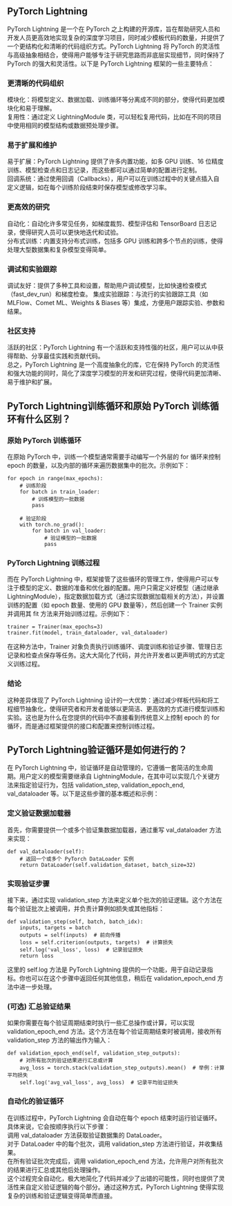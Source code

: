 ## PyTorch Lightning 
PyTorch Lightning 是一个在 PyTorch 之上构建的开源库，旨在帮助研究人员和开发人员更高效地实现复杂的深度学习项目，同时减少模板代码的数量，并提供了一个更结构化和清晰的代码组织方式。PyTorch Lightning 将 PyTorch 的灵活性与高级抽象相结合，使得用户能够专注于研究思路而非底层实现细节，同时保持了 PyTorch 的强大和灵活性。以下是 PyTorch Lightning 框架的一些主要特点：  

### 更清晰的代码组织  
模块化：将模型定义、数据加载、训练循环等分离成不同的部分，使得代码更加模块化和易于理解。  
复用性：通过定义 LightningModule 类，可以轻松复用代码，比如在不同的项目中使用相同的模型结构或数据预处理步骤。  
### 易于扩展和维护  
易于扩展：PyTorch Lightning 提供了许多内置功能，如多 GPU 训练、16 位精度训练、模型检查点和日志记录，而这些都可以通过简单的配置进行定制。  
回调系统：通过使用回调（Callbacks），用户可以在训练过程中的关键点插入自定义逻辑，如在每个训练阶段结束时保存模型或修改学习率。  
### 更高效的研究  
自动化：自动化许多常见任务，如梯度裁剪、模型评估和 TensorBoard 日志记录，使得研究人员可以更快地迭代和试验。  
分布式训练：内置支持分布式训练，包括多 GPU 训练和跨多个节点的训练，使得处理大型数据集和复杂模型变得简单。  
### 调试和实验跟踪  
调试友好：提供了多种工具和设置，帮助用户调试模型，比如快速检查模式（fast_dev_run）和梯度检查。 
集成实验跟踪：与流行的实验跟踪工具（如 MLFlow、Comet ML、Weights & Biases 等）集成，方便用户跟踪实验、参数和结果。  
### 社区支持  
活跃的社区：PyTorch Lightning 有一个活跃和支持性强的社区，用户可以从中获得帮助、分享最佳实践和贡献代码。  
总之，PyTorch Lightning 是一个高度抽象化的库，它在保持 PyTorch 的灵活性和强大功能的同时，简化了深度学习模型的开发和研究过程，使得代码更加清晰、易于维护和扩展。  

##  PyTorch Lightning训练循环和原始 PyTorch 训练循环有什么区别？
### 原始 PyTorch 训练循环
在原始 PyTorch 中，训练一个模型通常需要手动编写一个外层的 for 循环来控制 epoch 的数量，以及内部的循环来遍历数据集中的批次。示例如下：  
```
for epoch in range(max_epochs):
    # 训练阶段
    for batch in train_loader:
        # 训练模型的一批数据
        pass

    # 验证阶段
    with torch.no_grad():
        for batch in val_loader:
            # 验证模型的一批数据
            pass
```
### PyTorch Lightning 训练过程
而在 PyTorch Lightning 中，框架接管了这些循环的管理工作，使得用户可以专注于模型的定义、数据的准备和优化器的配置。用户只需定义好模型（通过继承 LightningModule），指定数据加载方式（通过实现数据加载相关的方法），并设置训练的配置（如 epoch 数量、使用的 GPU 数量等），然后创建一个 Trainer 实例并调用其 fit 方法来开始训练过程。示例如下：  
```
trainer = Trainer(max_epochs=3)
trainer.fit(model, train_dataloader, val_dataloader)
```
在这种方法中，Trainer 对象负责执行训练循环、调度训练和验证步骤、管理日志记录和检查点保存等任务。这大大简化了代码，并允许开发者以更声明式的方式定义训练过程。

### 结论
这种差异体现了 PyTorch Lightning 设计的一大优势：通过减少样板代码和将工程细节抽象化，使得研究者和开发者能够以更简洁、更高效的方式进行模型训练和实验。这也是为什么在您提供的代码中不直接看到传统意义上控制 epoch 的 for 循环，而是通过框架提供的接口和配置来控制训练过程。

## PyTorch Lightning验证循环是如何进行的？
在 PyTorch Lightning 中，验证循环是自动管理的，它遵循一套简洁的生命周期。用户定义的模型需要继承自 LightningModule，在其中可以实现几个关键方法来指定验证行为，包括 validation_step, validation_epoch_end, val_dataloader 等。以下是这些步骤的基本概述和示例：

### 定义验证数据加载器
首先，你需要提供一个或多个验证集数据加载器，通过重写 val_dataloader 方法来实现：    
```
def val_dataloader(self):
    # 返回一个或多个 PyTorch DataLoader 实例
    return DataLoader(self.validation_dataset, batch_size=32)
```
### 实现验证步骤
接下来，通过实现 validation_step 方法来定义单个批次的验证逻辑。这个方法在每个验证批次上被调用，并负责计算例如损失或其他指标：  
```
def validation_step(self, batch, batch_idx):
    inputs, targets = batch
    outputs = self(inputs)  # 前向传播
    loss = self.criterion(outputs, targets)  # 计算损失
    self.log('val_loss', loss)  # 记录验证损失
    return loss
```
这里的 self.log 方法是 PyTorch Lightning 提供的一个功能，用于自动记录指标。你也可以在这个步骤中返回任何其他信息，稍后在 validation_epoch_end 方法中进一步处理。  

### (可选) 汇总验证结果
如果你需要在每个验证周期结束时执行一些汇总操作或计算，可以实现 validation_epoch_end 方法。这个方法在每个验证周期结束时被调用，接收所有 validation_step 方法的输出作为输入：  
```
def validation_epoch_end(self, validation_step_outputs):
    # 对所有批次的验证结果进行汇总或计算
    avg_loss = torch.stack(validation_step_outputs).mean()  # 举例：计算平均损失
    self.log('avg_val_loss', avg_loss)  # 记录平均验证损失
```
### 自动化的验证循环
在训练过程中，PyTorch Lightning 会自动在每个 epoch 结束时运行验证循环。具体来说，它会按顺序执行以下步骤：  
调用 val_dataloader 方法获取验证数据集的 DataLoader。  
对于 DataLoader 中的每个批次，调用 validation_step 方法进行验证，并收集结果。  
在所有验证批次完成后，调用 validation_epoch_end 方法，允许用户对所有批次的结果进行汇总或其他后处理操作。  
这个过程完全自动化，极大地简化了代码并减少了出错的可能性，同时也提供了灵活性来自定义验证逻辑的每个部分。通过这种方式，PyTorch Lightning 使得实现复杂的训练和验证逻辑变得简单而直接。  
